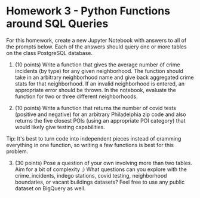 # Homework 3 - Python Functions around SQL Queries

For this homework, create a new Jupyter Notebook with answers to all of the prompts below. Each of the answers should query one or more tables on the class PostgreSQL database.

1. (10 points) Write a function that gives the average number of crime incidents (by type) for any given neighborhood. The function should take in an arbitrary neighborhood name and give back aggregated crime stats for that neighborhood. If an invalid neighborhood is entered, an appropriate error should be thrown. In the notebook, evaluate the function for two or three different neighborhoods.

2. (10 points) Write a function that returns the number of covid tests (positive and negative) for an arbitrary Philadelphia zip code and also returns the five closest POIs (using an appropriate POI category) that would likely give testing capabilities.

Tip: It's best to turn code into independent pieces instead of cramming everything in one function, so writing a few functions is best for this problem.

3. (30 points) Pose a question of your own involving more than two tables. Aim for a bit of complexity ;) What questions can you explore with the crime_incidents, indego stations, covid testing, neighborhood boundaries, or vacant buildings datasets? Feel free to use any public dataset on BigQuery as well.
